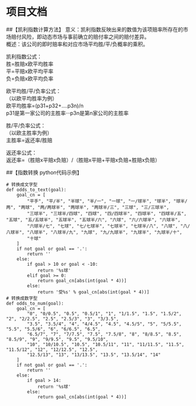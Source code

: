 
# 项目文档
##【凯利指数计算方法】
意义：凯利指数反映出来的数值为该项赔率所存在的市场赔付风险，即动态市场与事前确立的赔付率之间的赔付差异。  
概述：该公司的即时赔率和对应市场平均胜/平/负概率的乘积。  

凯利指数公式：  
胜=胜赔x欧平均胜率  
平=平赔x欧平均平率  
负=负赔x欧平均负率  

欧平均胜/平/负率公式：  
（以欧平均胜率为例）  
欧平均胜率=(p31+p32+….p3n)/n  
p31是第一家公司的主胜率···p3n是第n家公司的主胜率  

胜/平/负率公式：  
（以欧主胜率为例）  
主胜率=返还率/胜赔  

返还率公式：  
返还率=（胜赔x平赔x负赔）/（胜赔x平赔+平赔x负赔+胜赔x负赔）  

##【指数转换 python代码示例】
```
# 转换成文字型
def odds_to_text(goal):
    goal_cn = [
        "平手", "平/半", "半球", "半/一", "一球", "一/球半", "球半", "球半/两", "两球", "两/两球半", "两球半", "两球半/三", "三球", "三/三球半",
        "三球半", "三球半/四球", "四球", "四/四球半", "四球半", "四球半/五", "五球", "五/五球半", "五球半", "五球半/六", "六球", "六/六球半", "六球半",
        "六球半/七", "七球", "七/七球半", "七球半", "七球半/八", "八球", "八/八球半", "八球半", "八球半/九", "九球", "九/九球半", "九球半", "九球半/十",
        "十球"
    ]
    if not goal or goal == '.':
        return ''
    else:
        if goal > 10 or goal < -10:
            return '%s球'
        elif goal >= 0:
            return goal_cn[abs(int(goal * 4))]
        else:
            return '受%s' % goal_cn[abs(int(goal * 4))]
# 转换成数字型
def odds_to_num(goal):
    goal_cn = [
        "0", "0/0.5", "0.5", "0.5/1", "1", "1/1.5", "1.5", "1.5/2", "2", "2/2.5", "2.5", "2.5/3", "3", "3/3.5",
        "3.5", "3.5/4", "4", "4/4.5", "4.5", "4.5/5", "5", "5/5.5", "5.5", "5.5/6", "6", "6/6.5", "6.5",
        "6.5/7", "7", "7/7.5", "7.5", "7.5/8", "8", "8/8.5", "8.5", "8.5/9", "9", "9/9.5", "9.5", "9.5/10",
        "10", "10/10.5", "10.5", "10.5/11", "11", "11/11.5", "11.5", "11.5/12", "12", "12/12.5", "12.5",
        "12.5/13", "13", "13/13.5", "13.5", "13.5/14", "14"
    ]
    if not goal or goal == '.':
        return ''
    else:
        if goal > 14:
            return '%s球'
        else:
            return goal_cn[abs(int(goal * 4))]

```